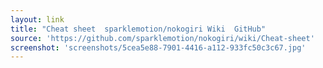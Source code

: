 ```yaml
---
layout: link
title: "Cheat sheet  sparklemotion/nokogiri Wiki  GitHub"
source: 'https://github.com/sparklemotion/nokogiri/wiki/Cheat-sheet'
screenshot: 'screenshots/5cea5e88-7901-4416-a112-933fc50c3c67.jpg'
---
```


